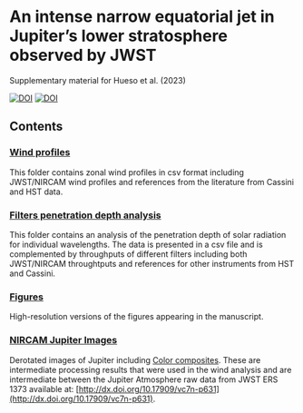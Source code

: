 # An intense narrow equatorial jet in Jupiter’s lower stratosphere observed by JWST #

Supplementary material for Hueso et al. (2023)

[![DOI](https://zenodo.org/badge/DOI/10.5281/zenodo.8199030.svg)](https://doi.org/10.5281/zenodo.8199030)
[![DOI](https://zenodo.org/badge/DOI/10.5281/zenodo.8199030.svg)](https://doi.org/10.5281/zenodo.8199030)

## Contents ##


### [Wind profiles](Wind%20profiles) ###
This folder contains zonal wind profiles in csv format including JWST/NIRCAM wind profiles and references from the literature from Cassini and HST data.

### [Filters penetration depth analysis](Filters%20penetration%20depth%20analysis) ###
This folder contains an analysis of the penetration depth of solar radiation for individual wavelengths. The data is presented in a csv file and is complemented by throughputs of different filters including both JWST/NIRCAM throughtputs and references for other instruments from HST and Cassini.

### [Figures](Figures) ###
High-resolution versions of the figures appearing in the manuscript.

### [NIRCAM Jupiter Images](NIRCAM%20Jupiter%20Images) ###
Derotated images of Jupiter including [Color composites](https://github.com/JWSTGiantPlanets/Jupiter-Atmosphere-NIRCAM/tree/main/NIRCAM%20Jupiter%20Images/Color%20composites). These are intermediate processing results that were used in the wind analysis and are intermediate between the Jupiter Atmosphere raw data from JWST ERS 1373 available at: [http://dx.doi.org/10.17909/vc7n-p631](http://dx.doi.org/10.17909/vc7n-p631).

